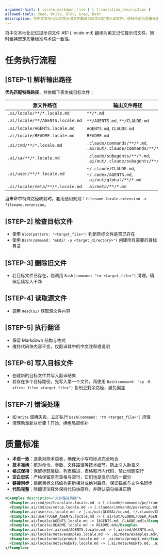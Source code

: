 ```yaml
---
argument-hint: [ locale_markdown_file ] [ translation_description ]
allowed-tools: Read, Write, Glob, Grep, Bash
description: 将中文本地化记忆提示词文件翻译为英文记忆提示词文件，保持术语与质量标准一致
---
```


将中文本地化记忆提示词文件 #$1 (.locale.md) 翻译为英文记忆提示词文件，同时维持既定质量标准与术语一致性。

# 任务执行流程
## [STEP-1] **解析输出路径**
**优先匹配特殊路径**，并依据下表生成目标文件：

| 源文件路径                            | 输出文件路径                                                                |
|----------------------------------|-----------------------------------------------------------------------|
| `.ai/locale/**/*.locale.md`      | `**/*.md`                                                             |
| `.ai/locale/**/AGENTS.locale.md` | `**/AGENTS.md`, `**/CLAUDE.md`                                        |
| `.ai/locale/AGENTS.locale.md`    | `AGENTS.md`, `CLAUDE.md`                                              |
| `.ai/locale/README.locale.md`    | `README.md`                                                           |
| `.ai/cmd/**/*.locale.md`         | `.claude/commands/**/*.md`, `.ai/out/.claude/commands/**/*.md`        |
| `.ai/sa/**/*.locale.md`          | `.claude/subagents/**/*.md`, `.ai/out/.claude/subagents/**/*.md`      |
| `.ai/user/**/*.locale.md`        | `~/.claude/CLAUDE.md`, `~/.codex/AGENTS.md`, `.ai/out/global/**/*.md` |
| `.ai/locale/meta/**/*.locale.md` | `.ai/meta/**/*.md`                                                    |

当未命中特殊路径映射时，套用通用规则：`filename.locale.extension -> filename.extension`。

## [STEP-2] **检查目标文件**
- 使用 `Glob(pattern: "<target_file>")` 判断目标文件是否已存在
- 使用 `Bash(command: "mkdir -p <target_directory>")` 创建所有需要的目标目录

## [STEP-3] **删除旧文件**
- 若目标文件已存在，则调用 `Bash(command: "rm <target_file>")` 清理，确保后续写入干净

## [STEP-4] **读取源文件**
- 调用 `Read($1)` 获取源文件内容

## [STEP-5] **执行翻译**
- 保留 Markdown 结构与格式
- 维持代码块内容不变，仅翻译其中的中文注释或说明

## [STEP-6] **写入目标文件**
- 创建新的目标文件并写入翻译结果
- 若存在多个目标路径，先写入第一个文件，再使用 `Bash(command: "cp -R <first_file> <target_file>")` 复制至剩余路径，避免偏差

## [STEP-7] **错误处理**
- 如 `Write` 调用失败，立即执行 `Bash(command: "rm <target_file>")` 清理
- 清理后重新从步骤 1 开始，拒绝局部修补

# 质量标准
- **术语一致**：逐条对照术语表，确保大小写和标点完全吻合
- **技术准确**：核对命令、参数、文件路径等技术细节，防止引入新含义
- **格式保持**：保留标题层级、列表缩进、表格和行内代码，禁止增删空行
- **空白忠实**：严格保留原有空格与空行，它们也是提示词的一部分
- **链接同步**：根据目标文档结构更新相对或绝对路径，保证锚点与文件名同步
- **代码完整**：除翻译注释外保持代码块原样，并确认语句缩进正确

```xml
<Examples description="文件路径转换">
  <Example>.ai/cmd/pe/translate.locale.md -> [.claude/commands/pe/translate.md, .ai/out/.claude/commands/pe/translate.md]</Example>
  <Example>.ai/cmd/pe/setup.locale.md -> [.claude/commands/pe/setup.md, .ai/out/.claude/commands/pe/setup.md]</Example>
  <Example>.ai/user/cc.locale.md -> [.ai/out/GLOBAL/cc.md, ~/.claude/CLAUDE.md, ~/.codex/AGENTS.md]</Example>
  <Example>.ai/user/USER_AGENTS.locale.md -> [.ai/out/GLOBAL/USER_AGENTS.md, ~/.claude/CLAUDE.md, ~/.codex/AGENTS.md]</Example>
  <Example>.ai/locale/AGENTS.locale.md -> [AGENTS.md, CLAUDE.md]</Example>
  <Example>.ai/locale/README.locale.md -> README.md</Example>
  <Example>.ai/locale/.ai/cmd/AGENTS.locale.md -> [.ai/cmd/AGENTS.md, .ai/cmd/CLAUDE.md]</Example>
  <Example>.ai/locale/meta/examples.locale.md -> .ai/meta/examples.md</Example>
  <Example>.ai/locale/meta/prompt.locale.md -> .ai/meta/prompt.md</Example>
  <Example>.ai/locale/meta/AGENTS.locale.md -> [.ai/meta/AGENTS.md, .ai/meta/CLAUDE.md]</Example>
</Examples>
```
